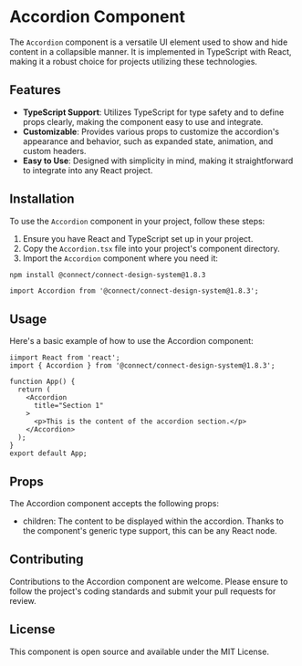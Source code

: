 # Accordion Component

The `Accordion` component is a versatile UI element used to show and hide content in a collapsible manner. It is implemented in TypeScript with React, making it a robust choice for projects utilizing these technologies.

## Features

- **TypeScript Support**: Utilizes TypeScript for type safety and to define props clearly, making the component easy to use and integrate.
- **Customizable**: Provides various props to customize the accordion's appearance and behavior, such as expanded state, animation, and custom headers.
- **Easy to Use**: Designed with simplicity in mind, making it straightforward to integrate into any React project.

## Installation

To use the `Accordion` component in your project, follow these steps:

1. Ensure you have React and TypeScript set up in your project.
2. Copy the `Accordion.tsx` file into your project's component directory.
3. Import the `Accordion` component where you need it:

```bash
npm install @connect/connect-design-system@1.8.3
```

```tsx
import Accordion from '@connect/connect-design-system@1.8.3';
```

## Usage

Here's a basic example of how to use the Accordion component:

```tsx
iimport React from 'react';
import { Accordion } from '@connect/connect-design-system@1.8.3';

function App() {
  return (
    <Accordion
      title="Section 1"
    >
      <p>This is the content of the accordion section.</p>
    </Accordion>
  );
}
export default App;
```

## Props

The Accordion component accepts the following props:

- children: The content to be displayed within the accordion. Thanks to the component's generic type support, this can be any React node.

## Contributing

Contributions to the Accordion component are welcome. Please ensure to follow the project's coding standards and submit your pull requests for review.

## License

This component is open source and available under the MIT License.
